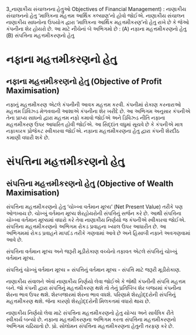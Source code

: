 3_નાણાકીય સંચાલનના હેતુુઓ
Objectives of Financial Management) : નાણાકીય સંચાલનનો હેતુ ‘માલિકના મહત્તમ આર્થિક કલ્યાણ’નો હોવો જોઈએ. નાણાકીય સંચાલન નાણાકીય સાધનોના ઉપયોગ દ્વારા ‘માલિકના આર્થિક મહત્તમીકરણ’નો હેતુ રાખે છે કે જેઓ કંપનીના શેર હોયરો છે. આ માટે નીચેનાં બે અભિગમો છે :
(A) નફાના મહત્તમીકરણનો હેતુ (B) સંપત્તિના મહત્તમીકરણનો હેતુ

# નફાના મહત્તમીકરણનો હેતુ

## નફાના મહત્તમીકરણનો હેતુ (Objective of Profit Maximisation)

નફાનું મહત્તમીકરણ એટલે કંપનીની આવક મહત્તમ કરવી. કંપનીમાં રોકાણ કરનારાઓ મહત્તમ ડિવિઝ્ડ મેળવવાની આશાએ કંપનીના શેર ખરીદે છે. આ અભિગમ અનુસાર કંપનીએ તેના પ્રાપ્ય સાધનો દ્વારા મહત્તમ નફો કમાવો જોઈએ અને ડિવિઝ્ડ નીતિ નફાના મહત્તમીકરણ ઉપર આધારિત હોવી જોઈએ. આ સિદ્દાંત વધુમાં સૂચવે છે કે કંપનીએ માત્ર નફાકારક પ્રોજેકટ સ્વીકારવા જોઈએ. નફાના મહત્તમીકરણના હેતુ દ્વારા કંપની શેરદીઠ કમાણી વધારી શકે છે.

# સંપત્તિના મહત્તમીકરણનો હેતુ

## સંપત્તિના મહત્તમીકરણનો હેતુ (Objective of Wealth Maximisation)

સંપત્તિના મહત્તમીકરણનો હેતુ ‘ચોખ્ખા વર્તમાન મૂલ્ય’ (Net Present Value) તરીકે પણ ઓળખાય છે. ચોખ્ખું વર્તમાન મૂલ્ય શેરહોયરોની સંપત્તિનું સર્જન કરે છે. આથી સંપત્તિના ચોખ્ખા વર્તમાન મૂલ્યમાં વધારો કરે તેવા નાણાકીય નિર્ણયો જ કંપનીએ સ્વીકારવા જોઈએ. સંપત્તિના મહત્તમીકરણનો અભિગમ રોકડ પ્રવાહના ખ્યાલ ઉપર આધારીત છે. આ અભિગમમાં રોકડ પ્રવાહને માપદંડ તરીકે ગણવામાં આવે છે અને હિસાબી નફાને અવગણવામાં આવે છે.

સંપત્તિના વર્તમાન મૂલ્ય અને જરૂરી મૂડીરોકાણ વચ્ચેનો તફાવત એટલે સંપત્તિનું ચોખ્ખું વર્તમાન મૂલ્ય.

સંપત્તિનું ચોખ્ખું વર્તમાન મૂલ્ય = સંપત્તિનું વર્તમાન મૂલ્ય - સંપત્તિ માટે જરૂરી મૂડીરોકાણ.

નાણાકીય સંવાલને એવાં નાણાકીય નિર્ણયો લેવા જોઈએ કે જેથી કંપનીની સંપત્તિ મહત્તમ બને. જો કંપની દ્વારા સંપત્તિનું મહત્તમીકરણ થશે તો તેનું પ્રતિબિંબ શેર બજરમાં કંપનીના શેરના ભાવ ઉપર થશે. શેરબજારમાં શેરના ભાવ વધશે. પરિણામે શેરહોદ્દરોની સંપત્તિનું મહત્તમીકરણ થશે. જેના કારણો શેરહોદ્દરોની મિલકતમાં વધારો થાય છે.

નાણાકીય નિર્ણયો લેવા માટે સંપત્તિના મહત્તમીકરણનો હેતુ યોગ્ય અને સાર્વત્રિક રીતે સ્વીકાર્ય બન્યો છે. નફાના મહત્તમીકરણના અભિગમ કરતા સંપત્તિના મહત્તમીકરણનો અભિગમ ચઢિયાતો છે. પ્રો. સોલોમન સંપત્તિના મહત્તમીકરણના હેતુની તરફણ કરે છે.
